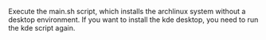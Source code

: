 Execute the main.sh script, which installs the archlinux system without a desktop environment. If you want to install the kde desktop, you need to run the kde script again.
